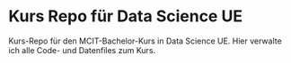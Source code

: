 # Kurs Repo für Data Science UE

Kurs-Repo für den MCIT-Bachelor-Kurs in Data Science UE. Hier verwalte ich alle Code- und Datenfiles zum Kurs.
